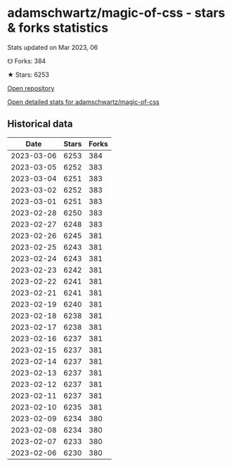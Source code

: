 # adamschwartz/magic-of-css - stars & forks statistics

Stats updated on Mar 2023, 06

☋ Forks: 384

★ Stars: 6253

[Open repository](https://github.com/adamschwartz/magic-of-css)

[Open detailed stats for adamschwartz/magic-of-css](https://reviewgithub.com/rep/adamschwartz/magic-of-css)

## Historical data
| Date | Stars | Forks |
|------|-------|-------|
| 2023-03-06 | 6253 | 384 | 
| 2023-03-05 | 6252 | 383 | 
| 2023-03-04 | 6251 | 383 | 
| 2023-03-02 | 6252 | 383 | 
| 2023-03-01 | 6251 | 383 | 
| 2023-02-28 | 6250 | 383 | 
| 2023-02-27 | 6248 | 383 | 
| 2023-02-26 | 6245 | 381 | 
| 2023-02-25 | 6243 | 381 | 
| 2023-02-24 | 6243 | 381 | 
| 2023-02-23 | 6242 | 381 | 
| 2023-02-22 | 6241 | 381 | 
| 2023-02-21 | 6241 | 381 | 
| 2023-02-19 | 6240 | 381 | 
| 2023-02-18 | 6238 | 381 | 
| 2023-02-17 | 6238 | 381 | 
| 2023-02-16 | 6237 | 381 | 
| 2023-02-15 | 6237 | 381 | 
| 2023-02-14 | 6237 | 381 | 
| 2023-02-13 | 6237 | 381 | 
| 2023-02-12 | 6237 | 381 | 
| 2023-02-11 | 6237 | 381 | 
| 2023-02-10 | 6235 | 381 | 
| 2023-02-09 | 6234 | 380 | 
| 2023-02-08 | 6234 | 380 | 
| 2023-02-07 | 6233 | 380 | 
| 2023-02-06 | 6230 | 380 | 

